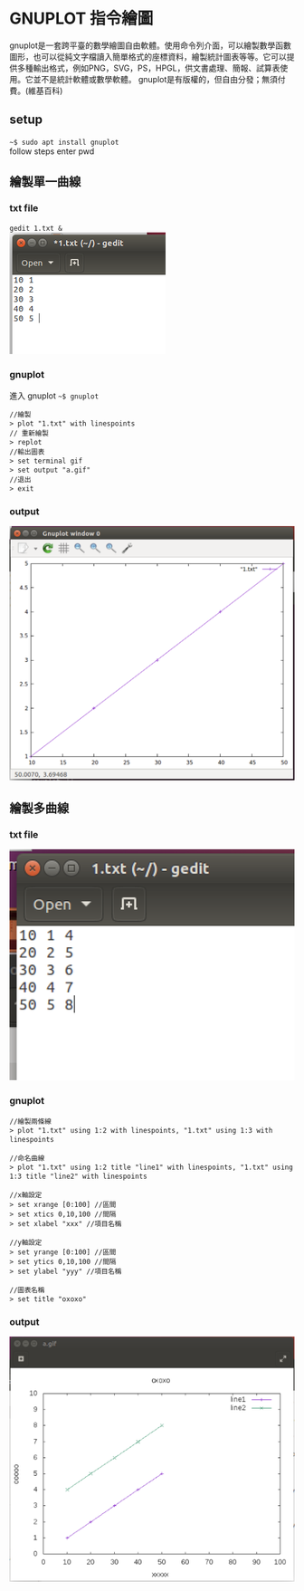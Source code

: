 # GNUPLOT 指令繪圖
gnuplot是一套跨平臺的數學繪圖自由軟體。使用命令列介面，可以繪製數學函數圖形，也可以從純文字檔讀入簡單格式的座標資料，繪製統計圖表等等。它可以提供多種輸出格式，例如PNG，SVG，PS，HPGL，供文書處理、簡報、試算表使用。它並不是統計軟體或數學軟體。 gnuplot是有版權的，但自由分發；無須付費。(維基百科)


## setup
`~$ sudo apt install gnuplot`  
follow steps enter pwd

## 繪製單一曲線

### txt file
`gedit 1.txt &`  
![1.txt](img/1.png)

### gnuplot
進入 gnuplot  `~$ gnuplot`  
```
//繪製
> plot "1.txt" with linespoints
// 重新繪製
> replot
//輸出圖表
> set terminal gif
> set output "a.gif"
//退出
> exit
```

### output
![a.gif](img/2.png)

## 繪製多曲線

### txt file
![1.tet](img/3.png)

### gnuplot
```
//繪製兩條線
> plot "1.txt" using 1:2 with linespoints, "1.txt" using 1:3 with linespoints

//命名曲線
> plot "1.txt" using 1:2 title "line1" with linespoints, "1.txt" using 1:3 title "line2" with linespoints

//x軸設定
> set xrange [0:100] //區間
> set xtics 0,10,100 //間隔
> set xlabel "xxx" //項目名稱

//y軸設定
> set yrange [0:100] //區間
> set ytics 0,10,100 //間隔
> set ylabel "yyy" //項目名稱

//圖表名稱
> set title "oxoxo"
```

### output
![a.gif](img/4.png)
